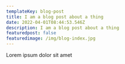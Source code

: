 ```yaml
---
templateKey: blog-post
title: I am a blog post about a thing
date: 2022-04-01T08:44:53.546Z
description: I am a blog post about a thing
featuredpost: false
featuredimage: /img/blog-index.jpg
---
```

Lorem ipsum dolor sit amet